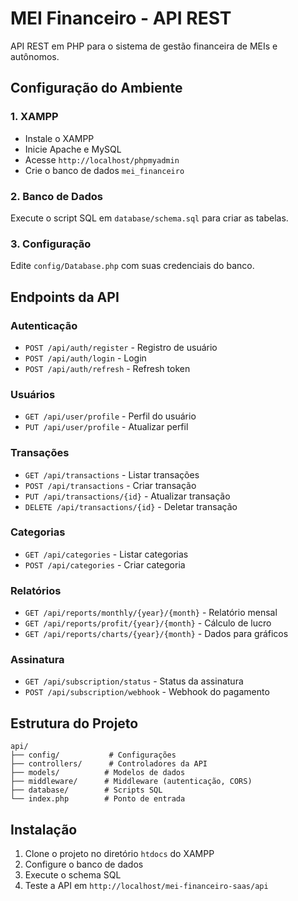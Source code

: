 # MEI Financeiro - API REST

API REST em PHP para o sistema de gestão financeira de MEIs e autônomos.

## Configuração do Ambiente

### 1. XAMPP
- Instale o XAMPP
- Inicie Apache e MySQL
- Acesse `http://localhost/phpmyadmin`
- Crie o banco de dados `mei_financeiro`

### 2. Banco de Dados
Execute o script SQL em `database/schema.sql` para criar as tabelas.

### 3. Configuração
Edite `config/Database.php` com suas credenciais do banco.

## Endpoints da API

### Autenticação
- `POST /api/auth/register` - Registro de usuário
- `POST /api/auth/login` - Login
- `POST /api/auth/refresh` - Refresh token

### Usuários
- `GET /api/user/profile` - Perfil do usuário
- `PUT /api/user/profile` - Atualizar perfil

### Transações
- `GET /api/transactions` - Listar transações
- `POST /api/transactions` - Criar transação
- `PUT /api/transactions/{id}` - Atualizar transação
- `DELETE /api/transactions/{id}` - Deletar transação

### Categorias
- `GET /api/categories` - Listar categorias
- `POST /api/categories` - Criar categoria

### Relatórios
- `GET /api/reports/monthly/{year}/{month}` - Relatório mensal
- `GET /api/reports/profit/{year}/{month}` - Cálculo de lucro
- `GET /api/reports/charts/{year}/{month}` - Dados para gráficos

### Assinatura
- `GET /api/subscription/status` - Status da assinatura
- `POST /api/subscription/webhook` - Webhook do pagamento

## Estrutura do Projeto

```
api/
├── config/           # Configurações
├── controllers/      # Controladores da API
├── models/          # Modelos de dados
├── middleware/      # Middleware (autenticação, CORS)
├── database/        # Scripts SQL
└── index.php        # Ponto de entrada
```

## Instalação

1. Clone o projeto no diretório `htdocs` do XAMPP
2. Configure o banco de dados
3. Execute o schema SQL
4. Teste a API em `http://localhost/mei-financeiro-saas/api`